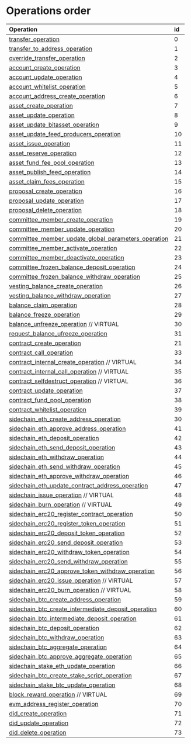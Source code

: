 # Operations order

| Operation | id |
| :--- | :--- |
|[transfer\_operation](asset-transfer.md#transfer_operation)|0|
|[transfer\_to\_address\_operation](asset-transfer.md#transfer_to_address_operation)|1|
|[override\_transfer\_operation](asset-transfer.md#override_transfer_operation)|2|
|[account\_create\_operation](account-management.md#account_create_operation)|3|
|[account\_update\_operation](account-management.md#account_update_operation)|4|
|[account\_whitelist\_operation](account-management.md#account_whitelist_operation)|5|
|[account\_address\_create\_operation](account-management.md#account_address_create_operation)|6|
|[asset\_create\_operation](asset-management.md#asset_create_operation)|7|
|[asset\_update\_operation](asset-management.md#asset_update_operation)|8|
|[asset\_update\_bitasset\_operation](asset-management.md#asset_update_bitasset_operation)|9|
|[asset\_update\_feed\_producers\_operation](asset-management.md#asset_update_feed_producers_operation)|10|
|[asset\_issue\_operation](asset-management.md#asset_issue_operation)|11|
|[asset\_reserve\_operation](asset-management.md#asset_reserve_operation)|12|
|[asset\_fund\_fee\_pool\_operation](asset-management.md#asset_fund_fee_pool_operation)|13|
|[asset\_publish\_feed\_operation](asset-management.md#asset_publish_feed_operation)|14|
|[asset\_claim\_fees\_operation](asset-management.md#asset_claim_fees_operation)|15|
|[proposal\_create\_operation](proposals.md#proposal_create_operation)|16|
|[proposal\_update\_operation](proposals.md#proposal_update_operation) |17|
|[proposal\_delete\_operation](proposals.md#proposal_delete_operation)|18|
|[committee\_member\_create\_operation](committee-member.md#committee_member_create_operation)|19|
|[committee\_member\_update\_operation](committee-member.md#committee_member_update_operation)|20|
|[committee\_member\_update\_global\_parameters\_operation](committee-member.md#committee_member_update_global_parameters_operation)|21|
|[committee\_member\_activate\_operation](committee-member.md#committee_member_activate_operation)|22|
|[committee\_member\_deactivate\_operation](committee-member.md#committee_member_deactivate_operation)|23|
|[committee\_frozen\_balance\_deposit\_operation](committee-member.md#committee_frozen_balance_deposit_operation)|24|
|[committee\_frozen\_balance\_withdraw\_operation](committee-member.md#committee_frozen_balance_withdraw_operation)|25|
|[vesting\_balance\_create\_operation](vesting-balances.md#vesting_balance_create_operation)|26|
|[vesting\_balance\_withdraw\_operation](vesting-balances.md#vesting_balance_withdraw_operation)|27|
|[balance\_claim\_operation](balance-object.md#balance_claim_operation)|28|
|[balance\_freeze\_operation](balance-object.md#balance_freeze_operation)|29|
|[balance\_unfreeze\_operation](balance-object.md#balance_unfreeze_operation) // VIRTUAL|30|
|[request\_balance\_ufreeze\_operation](balance-object.md#request_balance_unfreeze_operation) |31|
|[contract\_create\_operation](contracts.md#contract_create_operation)|21|
|[contract\_call\_operation](contracts.md#contract_call_operation)|33|
|[contract\_internal\_create\_operation](contracts.md#contract_internal_create_operation) // VIRTUAL|34|
|[contract\_internal\_call\_operation](contracts.md#contract_internal_call_operation) // VIRTUAL|35|
|[contract\_selfdestruct\_operation](contracts.md#contract_selfdestruct_operation) // VIRTUAL|36|
|[contract\_update\_operation](contracts.md#contract_update_operation)|37|
|[contract\_fund\_pool\_operation](contracts.md#contract_fund_pool_operation)|38|
|[contract\_whitelist\_operation](contracts.md#contract_whitelist_operation)|39|
|[sidechain\_eth\_create\_address\_operation](sidechain.md#sidechain_eth_create_address_operation)|30|
|[sidechain\_eth\_approve\_address\_operation](sidechain.md#sidechain_eth_approve_address_operation)|41|
|[sidechain\_eth\_deposit\_operation](sidechain.md#sidechain_eth_deposit_operation)|42|
|[sidechain\_eth\_send\_deposit\_operation](sidechain.md#sidechain_eth_send_deposit_operation)|43|
|[sidechain\_eth\_withdraw\_operation](sidechain.md#sidechain_eth_withdraw_operation)|44|
|[sidechain\_eth\_send\_withdraw\_operation](sidechain.md#sidechain_eth_send_withdraw_operation)|45|
|[sidechain\_eth\_approve\_withdraw\_operation](sidechain.md#sidechain_eth_approve_withdraw_operation)|46|
|[sidechain\_eth\_update\_contract\_address\_operation](sidechain.md#sidechain_eth_update_contract_address_operation)|47|
|[sidechain\_issue\_operation](sidechain.md#sidechain_issue_operation) // VIRTUAL|48|
|[sidechain\_burn\_operation](sidechain.md#sidechain_burn_operation) // VIRTUAL|49|
|[sidechain\_erc20\_register\_contract\_operation](sidechain.md#sidechain_erc20_register_contract_operation)|50|
|[sidechain\_erc20\_register\_token\_operation](sidechain.md#sidechain_erc20_register_token_operation)|51|
|[sidechain\_erc20\_deposit\_token\_operation](sidechain.md#sidechain_erc20_deposit_token_operation)|52|
|[sidechain\_erc20\_send\_deposit\_operation](sidechain.md#sidechain_erc20_send_deposit_operation)|53|
|[sidechain\_erc20\_withdraw\_token\_operation](sidechain.md#sidechain_erc20_withdraw_token_operation)|54|
|[sidechain\_erc20\_send\_withdraw\_operation](sidechain.md#sidechain_erc20_send_withdraw_operation)|55|
|[sidechain\_erc20\_approve\_token\_withdraw\_operation](sidechain.md#sidechain_erc20_approve_token_withdraw_operation)|56|
|[sidechain\_erc20\_issue\_operation](sidechain.md#sidechain_erc20_issue_operation) // VIRTUAL|57|
|[sidechain\_erc20\_burn\_operation](sidechain.md#sidechain_erc20_burn_operation) // VIRTUAL|58|
|[sidechain\_btc\_create\_address\_operation](sidechain.md#sidechain_btc_create_address_operation)|59|
|[sidechain\_btc\_create\_intermediate\_deposit\_operation](sidechain.md#sidechain_btc_create_intermediate_deposit_operation)|60|
|[sidechain\_btc\_intermediate\_deposit\_operation](sidechain.md#sidechain_btc_intermediate_deposit_operation)|61|
|[sidechain\_btc\_deposit\_operation](sidechain.md#sidechain_btc_deposit_operation)|62|
|[sidechain\_btc\_withdraw\_operation](sidechain.md#sidechain_btc_withdraw_operation)|63|
|[sidechain\_btc\_aggregate\_operation](sidechain.md#sidechain_btc_aggregate_operation)|64|
|[sidechain\_btc\_approve\_aggregate\_operation](sidechain.md#sidechain_btc_approve_aggregate_operation)|65|
|[sidechain\_stake\_eth\_update\_operation](sidechain.md#sidechain_stake_eth_update_operation)|66|
|[sidechain\_btc\_create\_stake\_script\_operation](sidechain.md#sidechain_btc_create_stake_script_operation)|67|
|[sidechain\_stake\_btc\_update\_operation](sidechain.md#sidechain_stake_btc_update_operation)|68|
|[block\_reward\_operation](block-reward.md#block_reward_operation) // VIRTUAL|69|
|[evm\_address\_register\_operation](account-management.md#evm_address_register_operation)|70|
|[did\_create\_operation](did.md#did_create_operation)|71|
|[did\_update\_operation](did.md#did_update_operation)|72|
|[did\_delete\_operation](did.md#did_delete_operation)|73|
